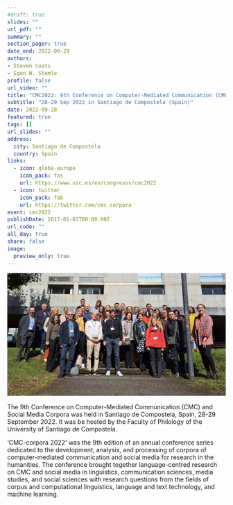 ```yaml
---
#draft: true
slides: ""
url_pdf: ""
summary: ""
section_pager: true
date_end: 2022-09-29
authors:
- Steven Coats
- Egon W. Stemle
profile: false
url_video: ""
title: "CMC2022: 9th Conference on Computer-Mediated Communication (CMC) and Social Media Corpora"
subtitle: "28-29 Sep 2022 in Santiago de Compostela (Spain)"
date: 2022-09-28
featured: true
tags: []
url_slides: ""
address:
  city: Santiago de Compostela
  country: Spain
links:
  - icon: globe-europe
    icon_pack: fas
    url: https://www.usc.es/en/congresos/cmc2022
  - icon: twitter
    icon_pack: fab
    url: https://twitter.com/cmc_corpora
event: cmc2022
publishDate: 2017-01-01T00:00:00Z
url_code: ""
all_day: true
share: false
image:
  preview_only: true
---
```

![Group Photo](featured.jpg "Group Photo")

The 9th Conference on Computer-Mediated Communication (CMC) and Social Media Corpora was held in Santiago de Compostela, Spain, 28-29 September 2022. It was be hosted by the Faculty of Philology of the University of Santiago de Compostela.

‘CMC-corpora 2022’ was the 9th edition of an annual conference series dedicated to the development, analysis, and processing of corpora of computer-mediated communication and social media for research in the humanities. The conference brought together language-centred research on CMC and social media in linguistics, communication sciences, media studies, and social sciences with research questions from the fields of corpus and computational linguistics, language and text technology, and machine learning.
